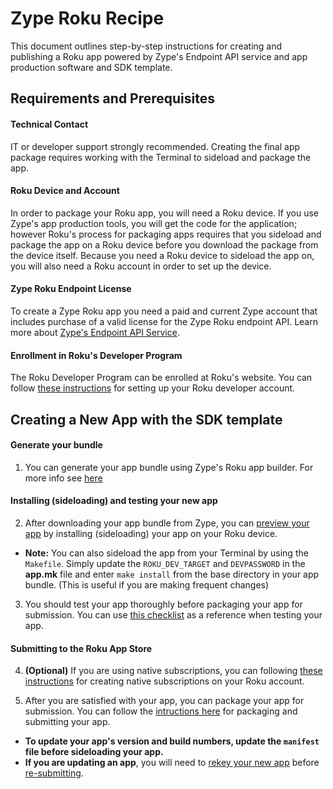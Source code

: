 # Zype Roku Recipe

This document outlines step-by-step instructions for creating and publishing a Roku app powered by Zype's Endpoint API service and app production software and SDK template.

## Requirements and Prerequisites

#### Technical Contact

IT or developer support strongly recommended. Creating the final app package requires working with the Terminal to sideload and package the app.

#### Roku Device and Account

In order to package your Roku app, you will need a Roku device. If you use Zype's app production tools, you will get the code for the application; however Roku's process for packaging apps requires that you sideload and package the app on a Roku device before you download the package from the device itself. Because you need a Roku device to sideload the app on, you will also need a Roku account in order to set up the device.

#### Zype Roku Endpoint License

To create a Zype Roku app you need a paid and current Zype account that includes purchase of a valid license for the Zype Roku endpoint API. Learn more about [Zype's Endpoint API Service](https://docs.zype.com/reference).

#### Enrollment in Roku's Developer Program

The Roku Developer Program can be enrolled at Roku's website. You can follow [these instructions](https://support.zype.com/hc/en-us/articles/216233438-Roku-Developer-Account-Setup) for setting up your Roku developer account.

## Creating a New App with the SDK template

#### Generate your bundle

1. You can generate your app bundle using Zype's Roku app builder. For more info see [here](https://support.zype.com/hc/en-us/articles/115010341848-Roku-App-Builder-Template)

#### Installing (sideloading) and testing your new app

2. After downloading your app bundle from Zype, you can [preview your app](https://support.zype.com/hc/en-us/articles/216101448-Previewing-Your-Channel-on-a-Roku-Device) by installing (sideloading) your app on your Roku device. 

- **Note:** You can also sideload the app from your Terminal by using the `Makefile`. Simply update the `ROKU_DEV_TARGET` and `DEVPASSWORD` in the **app.mk** file and enter `make install` from the base directory in your app bundle. (This is useful if you are making frequent changes)

3. You should test your app thoroughly before packaging your app for submission. You can use [this checklist](https://support.zype.com/hc/en-us/articles/360007396634-Roku-QA-Checklist) as a reference when testing your app.

#### Submitting to the Roku App Store

4. **(Optional)** If you are using native subscriptions, you can following [these instructions](https://support.zype.com/hc/en-us/articles/115009092407-Creating-Native-Subscription-in-Roku) for creating native subscriptions on your Roku account.

5. After you are satisfied with your app, you can package your app for submission. You can follow the [intructions here](https://support.zype.com/hc/en-us/articles/360007645113-Submitting-a-Roku-App) for packaging and submitting your app.

- **To update your app's version and build numbers, update the `manifest` file before sideloading your app.**
- **If you are updating an app**, you will need to [rekey your new app](https://support.zype.com/hc/en-us/articles/115010682547-Resubmitting-a-Roku-App) before [re-submitting](https://support.zype.com/hc/en-us/articles/115010682547-Resubmitting-a-Roku-App).